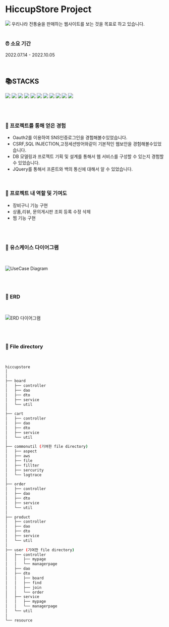 # HiccupStore Project

<img src="https://user-images.githubusercontent.com/91558193/195794514-d6f2a6c3-ab52-45f0-9842-5cdd57f8a140.png">
우리나라 전통술을 판매하는 웹사이트를 보는 것을 목표로 하고 있습니다.

<br/>
<br/>

### ⏰ 소요 기간
2022.07.14 - 2022.10.05

<br/>

## 📚STACKS
<img src="https://img.shields.io/badge/spring boot-6DB33F?style=flat-square&logo=Spring Boot&logoColor=white"/> <img src="https://img.shields.io/badge/spring security-6DB33F?style=flat-square&logo=Spring Security&logoColor=white"/> <img src="https://img.shields.io/badge/Java-FF160B?style=flat-square&logo=Java&logoColor=white"/> <img src="https://img.shields.io/badge/JavaScript-F7DF1E?style=flat-square&logo=JavaScript&logoColor=white"/> <img src="https://img.shields.io/badge/Oauth2-304CB2?style=flat-square&logo=Oauth2&logoColor=white"/>  <img src="https://img.shields.io/badge/MySQL-4479A1?style=flat-square&logo=MySQL&logoColor=white"/> <img src="https://img.shields.io/badge/Git-F05032?style=flat-square&logo=Git&logoColor=white"/> <img src="https://img.shields.io/badge/Git hub-181717?style=flat-square&logo=GitHub&logoColor=white"/>  <img src="https://img.shields.io/badge/HTML5-E34F26?style=flat-square&logo=HTML5&logoColor=white"/> <img src="https://img.shields.io/badge/CSS3-1572B6?style=flat-square&logo=CSS3&logoColor=white"/> <img src="https://img.shields.io/badge/Thymeleaf-005F0F?style=flat-square&logo=Thymeleaf&logoColor=white"/>

<br/>
<br/>

### 📜 프로젝트를 통해 얻은 경험
- Oauth2를 이용하여 SNS인증로그인을 경험해볼수있었습니다.<br/>
- CSRF,SQL INJECTION,고정세션방어와같이 기본적인 웹보안을 경험해볼수있었습니다.<br/>
- DB 모델링과 프로젝트 기획 및 설계를 통해서 웹 서비스를 구성할 수 있는지 경험할 수 있었습니다.<br/>
- JQuery를 통해서 프론트와 백의 통신에 대해서 알 수 있었습니다.

<br/>


### 🏅 프로젝트 내 역할 및 기여도
 - 장비구니 기능 구현
 - 상품,리뷰, 문의게시판 조회 등록 수정 삭제
 - 찜 기능 구현

<br/>
<br/>

### 📃 유스케이스 다이어그램

<br/>

![UseCase Diagram](https://user-images.githubusercontent.com/91558193/195800975-3543f094-46a4-4001-a26f-9979dc627e87.png)


<br/>
<br/>

### 📃 ERD

<br/>

![ERD 다이어그램](https://user-images.githubusercontent.com/91558193/195801462-799b3c7a-ce69-4b80-8ea1-ef778e05aab8.png)


<br/>
<br/>

### 📁 File directory

<br/>

```bash
hiccupstore
│  
│  
├── board
│   ├── controller
│   ├── dao
│   ├── dto
│   ├── service
│   └── util
│
├── cart
│   ├── controller
│   ├── dao
│   ├── dto
│   ├── service
│   └── util
│
├── commonutil (기여한 file directory)
│   ├── aspect
│   ├── aws
│   ├── file
│   ├── fillter
│   ├── sercurity
│   └── logtrace
│
├── order
│   ├── controller
│   ├── dao
│   ├── dto
│   ├── service
│   └── util
│
├── product
│   ├── controller
│   ├── dao
│   ├── dto
│   ├── service
│   └── util
│
├── user (기여한 file directory)
│   ├── controller
│   │   ├── mypage
│   │   └── managerpage
│   ├── dao
│   ├── dto
│   │   ├── board
│   │   ├── find
│   │   ├── join
│   │   └── order
│   ├── service
│   │   ├── mypage
│   │   └── managerpage
│   └── util
│  
└── resource
``` 

